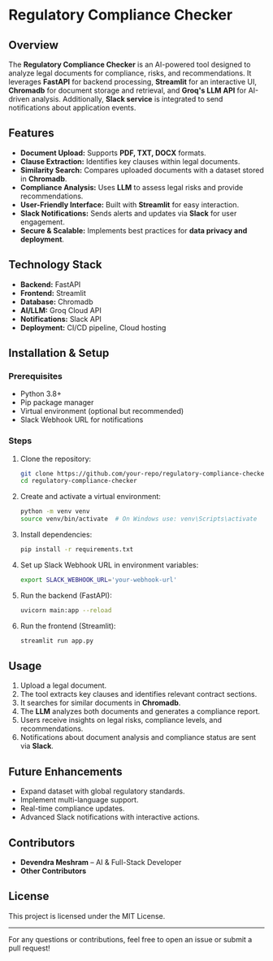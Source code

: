 # Regulatory Compliance Checker

## Overview
The **Regulatory Compliance Checker** is an AI-powered tool designed to analyze legal documents for compliance, risks, and recommendations. It leverages **FastAPI** for backend processing, **Streamlit** for an interactive UI, **Chromadb** for document storage and retrieval, and **Groq's LLM API** for AI-driven analysis. Additionally, **Slack service** is integrated to send notifications about application events.

## Features
- **Document Upload:** Supports **PDF, TXT, DOCX** formats.
- **Clause Extraction:** Identifies key clauses within legal documents.
- **Similarity Search:** Compares uploaded documents with a dataset stored in **Chromadb**.
- **Compliance Analysis:** Uses **LLM** to assess legal risks and provide recommendations.
- **User-Friendly Interface:** Built with **Streamlit** for easy interaction.
- **Slack Notifications:** Sends alerts and updates via **Slack** for user engagement.
- **Secure & Scalable:** Implements best practices for **data privacy and deployment**.

## Technology Stack
- **Backend:** FastAPI
- **Frontend:** Streamlit
- **Database:** Chromadb
- **AI/LLM:** Groq Cloud API
- **Notifications:** Slack API
- **Deployment:** CI/CD pipeline, Cloud hosting

## Installation & Setup
### Prerequisites
- Python 3.8+
- Pip package manager
- Virtual environment (optional but recommended)
- Slack Webhook URL for notifications

### Steps
1. Clone the repository:
   ```bash
   git clone https://github.com/your-repo/regulatory-compliance-checker.git
   cd regulatory-compliance-checker
   ```
2. Create and activate a virtual environment:
   ```bash
   python -m venv venv
   source venv/bin/activate  # On Windows use: venv\Scripts\activate
   ```
3. Install dependencies:
   ```bash
   pip install -r requirements.txt
   ```
4. Set up Slack Webhook URL in environment variables:
   ```bash
   export SLACK_WEBHOOK_URL='your-webhook-url'
   ```
5. Run the backend (FastAPI):
   ```bash
   uvicorn main:app --reload
   ```
6. Run the frontend (Streamlit):
   ```bash
   streamlit run app.py
   ```

## Usage
1. Upload a legal document.
2. The tool extracts key clauses and identifies relevant contract sections.
3. It searches for similar documents in **Chromadb**.
4. The **LLM** analyzes both documents and generates a compliance report.
5. Users receive insights on legal risks, compliance levels, and recommendations.
6. Notifications about document analysis and compliance status are sent via **Slack**.

## Future Enhancements
- Expand dataset with global regulatory standards.
- Implement multi-language support.
- Real-time compliance updates.
- Advanced Slack notifications with interactive actions.

## Contributors
- **Devendra Meshram** – AI & Full-Stack Developer
- **Other Contributors**

## License
This project is licensed under the MIT License.

---

For any questions or contributions, feel free to open an issue or submit a pull request!

